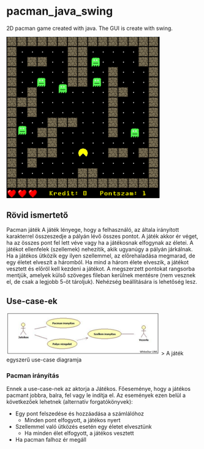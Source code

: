 # pacman_java_swing
2D pacman game created with java. The GUI is create with swing.


<img src="images/1.png" width="400"> 

## Rövid ismertető

Pacman játék A játék lényege, hogy a felhasználó, az általa irányított karakterrel összeszedje a pályán lévő összes pontot. A játék akkor ér véget, ha az összes pont fel lett véve vagy ha a játékosnak elfogynak az életei. A játékot ellenfelek (szellemek) nehezítik, akik ugyanúgy a pályán járkálnak. Ha a játékos ütközik egy ilyen szellemmel, az előrehaladása megmarad, de egy életet elveszít a háromból. Ha mind a három élete elveszik, a játékot vesztett és előröl kell kezdeni a játékot. A megszerzett pontokat rangsorba mentjük, amelyek külső szöveges fileban kerülnek mentésre (nem vesznek el, de csak a legjobb 5-öt tároljuk). Nehézség beállítására is lehetőség lesz.

## Use-case-ek

<img src="images/2.png" width="400"> 
> A játék egyszerű use-case diagramja

### Pacman irányítás

Ennek a use-case-nek az aktorja a Játékos. Főeseménye, hogy a játékos pacmant
jobbra, balra, fel vagy le indítja el. Az események ezen belül a következőek lehetnek
(alternatív forgatókönyvek):

- Egy pont felszedése és hozzáadása a számlálóhoz
  - Minden pont elfogyott, a játékos nyert
- Szellemmel való ütközés esetén egy életet elvesztünk
  - Ha minden élet elfogyott, a játékos vesztett
- Ha pacman falhoz ér megáll
